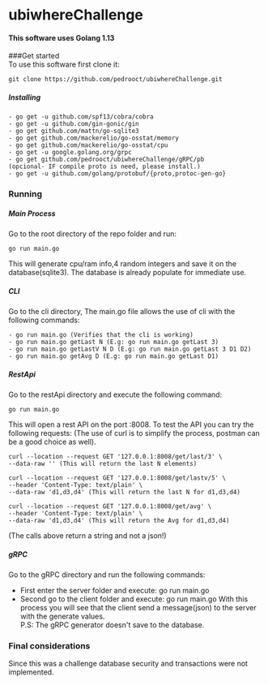# ubiwhereChallenge  

#### This software uses Golang 1.13  

###Get started    
To use this software first clone it:  
```
git clone https://github.com/pedrooct/ubiwhereChallenge.git
```
  
##### Installing

```
- go get -u github.com/spf13/cobra/cobra
- go get -u github.com/gin-gonic/gin
- go get github.com/mattn/go-sqlite3
- go get github.com/mackerelio/go-osstat/memory 
- go get github.com/mackerelio/go-osstat/cpu
- go get -u google.golang.org/grpc
- go get github.com/pedrooct/ubiwhereChallenge/gRPC/pb
(opcional- IF compile proto is need, please install.)
- go get -u github.com/golang/protobuf/{proto,protoc-gen-go}
```
  
### Running
##### Main Process
Go to the root directory of the repo folder and run:

```
go run main.go
```
  
This will generate cpu/ram info,4 random integers and save it on the database(sqlite3).
The database is already populate for immediate use.

##### CLI  

Go to the cli directory, The main.go file allows the use of cli with the following commands:
```
- go run main.go (Verifies that the cli is working)
- go run main.go getLast N (E.g: go run main.go getLast 3)
- go run main.go getLastV N D (E.g: go run main.go getLast 3 D1 D2)
- go run main.go getAvg D (E.g: go run main.go getLast D1)
```

##### RestApi
Go to the restApi directory and execute the following command:
```
go run main.go
```
This will open a rest API on the port :8008. To test the API you can try the following requests:
(The use of curl is to simplify the process, postman can be a good choice as well).
```
curl --location --request GET '127.0.0.1:8008/get/last/3' \
--data-raw '' (This will return the last N elements)

curl --location --request GET '127.0.0.1:8008/get/lastv/5' \
--header 'Content-Type: text/plain' \
--data-raw 'd1,d3,d4' (This will return the last N for d1,d3,d4)

curl --location --request GET '127.0.0.1:8008/get/avg' \
--header 'Content-Type: text/plain' \
--data-raw 'd1,d3,d4' (This will return the Avg for d1,d3,d4)
```
(The calls above return a string and not a json!)

##### gRPC

Go to the gRPC directory and run the following commands:
- First enter the server folder and execute: go run main.go
- Second go to the client folder and execute: go run main.go
With this process you will see that the client send a message(json) to the server with the generate values.  
P.S: The gRPC generator doesn't save to the database.

### Final considerations 

Since this was a challenge database security and transactions were not implemented. 
